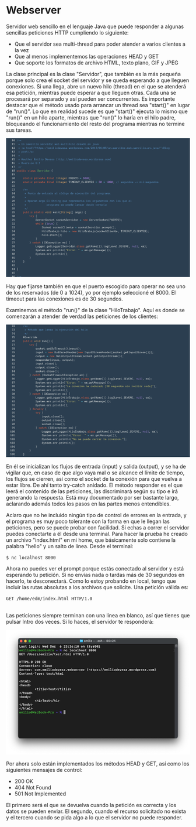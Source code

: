 # Webserver

Servidor web sencillo en el lenguaje Java que puede responder a algunas sencillas peticiones HTTP cumpliendo lo siguiente:

- Que el servidor sea multi-thread para poder atender a varios clientes a la vez 
- Que al menos implementemos las operaciones HEAD y GET 
- Que soporte los formatos de archivo HTML, texto plano, GIF y JPEG

La clase principal es la clase "Servidor", que también es la más pequeña porque solo crea el socket del servidor y se queda esperando a que lleguen conexiones. Si una llega, abre un nuevo hilo (thread) en el que se atenderá esa petición, mientras puede esperar a que lleguen otras. Cada una se procesará por separado y así pueden ser concurrentes. Es importante destacar que el método usado para arrancar un thread sea "start()" en lugar de "run()". Lo que en realidad sucede es que "start()" ejecuta lo mismo que "run()" en un hilo aparte, mientras que "run()" lo haría en el hilo padre, bloqueando el funcionamiento del resto del programa mientras no termine sus tareas.

![](images/webserver-class-servidor.png)

Hay que fijarse también en que el puerto escogido para operar no sea uno de los reservados (de 0 a 1024), yo por ejemplo seleccioné el 8000. El timeout para las conexiones es de 30 segundos.

Examinemos el método "run()" de la clase "HiloTrabajo". Aquí es donde se comenzarán a atender de verdad las peticiones de los clientes:

![](images/webserver-run.png)

En él se inicializan los flujos de entrada (input) y salida (output), y se ha de vigilar que, en caso de que algo vaya mal o se alcance el límite de tiempo, los flujos se cierren, así como el socket de la conexión para que vuelva a estar libre. De ahí tanto try-catch anidado. El método responder es el que leerá el contenido de las peticiones, las discriminará según su tipo e irá generando la respuesta. Está muy documentado por ser bastante largo, aclarando además todos los pasos en las partes menos entendibles.

Aclaro que no he incluido ningún tipo de control de errores en la entrada, y el programa es muy poco tolerante con la forma en que le llegan las peticiones, pero se puede probar con facilidad. Si echas a correr el servidor puedes conectarte a él desde una terminal. Para hacer la prueba he creado un archivo "index.html" en mi home, que básicamente solo contiene la palabra "hello" y un salto de linea. Desde el terminal:
```
$ nc localhost 8000
```
Ahora no puedes ver el prompt porque estás conectado al servidor y está esperando tu petición. Si no envías nada o tardas más de 30 segundos en hacerlo, te desconectará. Como lo estoy probando en local, tengo que incluir las rutas absolutas a los archivos que solicite. Una petición válida es:
```
GET /home/edm/index.html HTTP/1.0


```
Las peticiones siempre terminan con una linea en blanco, así que tienes que pulsar Intro dos veces. Si lo haces, el servidor te responderá:

![](images/webserver-nc-response.png)

Por ahora solo están implementados los métodos HEAD y GET, así como los siguientes mensajes de control:

- 200 OK 
- 404 Not Found 
- 501 Not Implemented 

El primero será el que se devuelva cuando la petición es correcta y los datos se pueden enviar. El segundo, cuando el recurso solicitado no exista y el tercero cuando se pida algo a lo que el servidor no puede responder.
